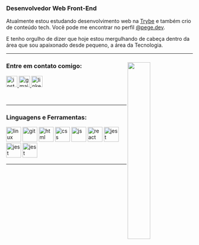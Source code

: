 <div width="70%"> 
   <h3 align="left">Desenvolvedor Web Front-End</h3>
   <p>Atualmente estou estudando desenvolvimento web na <a href="https://www.betrybe.com/" target="_blank">Trybe<a/> e também crio de conteúdo tech. Você pode me encontrar no perfil <a href="https://www.instagram.com/pege.dev" target="_blank">@pege.dev<a/>.
   <p>E tenho orgulho de dizer que hoje estou mergulhando de cabeça dentro da área que sou apaixonado desde pequeno, a área da Tecnologia.</p>

</div>
   <hr>
   <div align="left">
   <img width="35%" align="right" src="https://dresma.ai/wp-content/uploads/2022/01/Back-End-Developer-Node-JS-1.gif">

   <h3 align="left">Entre em contato comigo:</h3>
   <p align="left">
    <a href="https://www.instagram.com/pege.dev/" target="_blank">
      <img src="https://img.shields.io/static/v1?message=Instagram&logo=instagram&label=&color=282A36&logoColor=7ED956&labelColor=&style=for-the-badge" height="30" alt="instagram logo"  />
    <a href="mailto:pguilhermesantos@hotmail.com" target="_blank">
      <img src="https://img.shields.io/static/v1?message=Gmail&logo=gmail&label=&color=282A36&logoColor=7ED956&labelColor=&style=for-the-badge" height="30" alt="gmail logo"  />
    </a>
    <a href="https://www.linkedin.com/in/pguilhermef/" target="_blank">
      <img src="https://img.shields.io/static/v1?message=LinkedIn&logo=linkedin&label=&color=282A36&logoColor=7ED956&labelColor=&style=for-the-badge" height="30" alt="linkedin logo"  />
  </a>
   </p>
   <br>
   <hr>

   <h3 align="left">Linguagens e Ferramentas:</h3>
   <p align="left">
      <a href="https://skillicons.dev" target="_blank"><img src="https://skillicons.dev/icons?i=linux" alt="linux" width="40" height="40"/></a>
      <a href="https://skillicons.dev" target="_blank"><img src="https://skillicons.dev/icons?i=git" alt="git" width="40" height="40"/></a>
      <a href="https://skillicons.dev" target="_blank"><img src="https://skillicons.dev/icons?i=html" alt="html" width="40" height="40"/></a>
      <a href="https://skillicons.dev" target="_blank"><img src="https://skillicons.dev/icons?i=css" alt="css" width="40" height="40"/></a>
      <a href="https://skillicons.dev" target="_blank"><img src="https://skillicons.dev/icons?i=js" alt="js" width="40" height="40"/></a>
      <a href="https://skillicons.dev" target="_blank"><img src="https://skillicons.dev/icons?i=react" alt="react" width="40" height="40"/></a>
      <a href="https://skillicons.dev" target="_blank"><img src="https://skillicons.dev/icons?i=jest" alt="jest" width="40" height="40"/></a>
      <a href="https://skillicons.dev" target="_blank"><img src="https://skillicons.dev/icons?i=docker" alt="jest" width="40" height="40"/></a>
      <a href="https://skillicons.dev" target="_blank"><img src="https://skillicons.dev/icons?i=mysql" alt="jest" width="40" height="40"/></a>
   </p>
   <hr>
</div>
